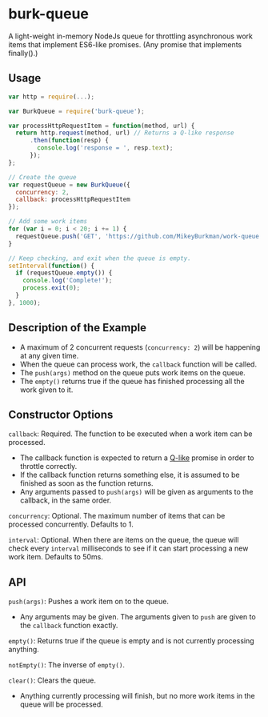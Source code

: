 # burk-queue
A light-weight in-memory NodeJs queue for throttling asynchronous work items that implement ES6-like promises. (Any promise that implements finally().)

## Usage
```js
var http = require(...);

var BurkQueue = require('burk-queue');

var processHttpRequestItem = function(method, url) {
  return http.request(method, url) // Returns a Q-like response
      .then(function(resp) {
        console.log('response = ', resp.text);
      });
};

// Create the queue
var requestQueue = new BurkQueue({
  concurrency: 2,
  callback: processHttpRequestItem
});

// Add some work items
for (var i = 0; i < 20; i += 1) {
  requestQueue.push('GET', 'https://github.com/MikeyBurkman/work-queue');
}

// Keep checking, and exit when the queue is empty.
setInterval(function() {
  if (requestQueue.empty()) {
    console.log('Complete!');
    process.exit(0);
  }
}, 1000);
```

## Description of the Example
- A maximum of 2 concurrent requests (`concurrency: 2`) will be happening at any given time. 
- When the queue can process work, the `callback` function will be called.
- The `push(args)` method on the queue puts work items on the queue. 
- The `empty()` returns true if the queue has finished processing all the work given to it.

## Constructor Options
`callback`: Required. The function to be executed when a work item can be processed.
- The callback function is expected to return a [Q-like](https://www.npmjs.com/package/q) promise in order to throttle correctly.
- If the callback function returns something else, it is assumed to be finished as soon as the function returns.
- Any arguments passed to `push(args)` will be given as arguments to the callback, in the same order.

`concurrency`: Optional. The maximum number of items that can be processed concurrently. Defaults to 1.

`interval`: Optional. When there are items on the queue, the queue will check every `interval` milliseconds to see if it can start processing a new work item. Defaults to 50ms.

## API
`push(args)`: Pushes a work item on to the queue.
- Any arguments may be given. The arguments given to `push` are given to the `callback` function exactly.

`empty()`: Returns true if the queue is empty and is not currently processing anything.

`notEmpty()`: The inverse of `empty()`.

`clear()`: Clears the queue. 
- Anything currently processing will finish, but no more work items in the queue will be processed.
